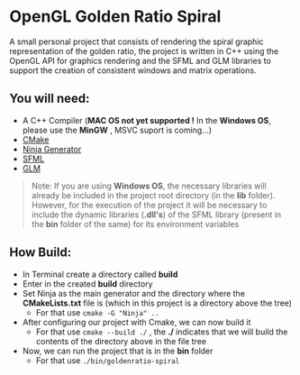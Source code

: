 # OpenGL Golden Ratio Spiral

A small personal project that consists of rendering the spiral graphic representation of the golden ratio, the project is written in C++ using the OpenGL API for graphics rendering and the SFML and GLM libraries to support the creation of consistent windows and matrix operations.

## You will need:
- A C++ Compiler      (**MAC OS not yet supported !** In the **Windows OS**, please use the **MinGW** , MSVC suport is coming...)
- [CMake](https://cmake.org)
- [Ninja Generator](https://ninja-build.org)
- [SFML](https://www.sfml-dev.org)
- [GLM](https://github.com/g-truc/glm)

> Note: If you are using **Windows OS**, the necessary libraries will already be included in the project root directory (in the **lib** folder). However, for the execution of the project it will be necessary to include the dynamic libraries (**.dll's**) of the SFML library (present in the **bin** folder of the same) for its environment variables

## How Build:

- In Terminal create a directory called **build**
- Enter in the created **build** directory
- Set Ninja as the main generator and the directory where the **CMakeLists.txt** file is (which in this project is a directory above the tree)
    - For that use `cmake -G "Ninja" ..`
- After configuring our project with Cmake, we can now build it
    - For that use `cmake --build ./` , the **./** indicates that we will build the contents of the directory above in the file tree
- Now, we can run the project that is in the **bin** folder
    - For that use `./bin/goldenratio-spiral`
